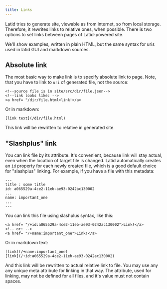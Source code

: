 ```yaml
---
title: Links
---
```

Latid tries to generate site, viewable as from internet, so from local storage. Therefore, 
it rewrites links to relative ones, when possible. There is two options to set links
between pages of Latid-powered site.
<!--cut-->

We'll show examples, written in plain HTML, but the same syntax for uris used in latid GUI and markdown
sources.

Absolute link
-------------
The most basic way to make link is to specify absolute link to page. Note, that you 
have to link to `uri` of generated file, not the source:

    <!--source file is in site/src/dir/file.json-->
    <!--link looks like: -->
    <a href= "/dir/file.html>link!</a>
    
Or in markdown:

    [link text](/dir/file.html)

This link will be rewritten to relative in generated site.
    
"Slashplus" link
----------
You can link file by its attribute. It's convenient, because link will 
stay actual, even when the location of target file is changed. Latid
automatically creates an `id` property for each newly created file, which 
is a good default choice for "slashplus" linking. For example, 
if you have a file with this metadata: 

    ---
    title : some title
    id: a065529a-4ce2-11eb-ae93-0242ac130002
    ...
    name: important_one 
    ...
    ---

You can link this file using slashplus syntax, like this: 

    <a href= "/+id:a065529a-4ce2-11eb-ae93-0242ac130002">Link!</a>
    <!-- or: -->
    <a href= "/+name:important_one">Link!</a>
    
Or in markdown text:
    
    [link](/+name:important_one)
    [link](/+id:a065529a-4ce2-11eb-ae93-0242ac130002)
    


And this link will be rewritten to actual relative link to file. You may use any 
any unique meta attribute for linking in that way. The attribute, used for 
linking, may not be defined for all files, and it's value must not contain
spaces.
